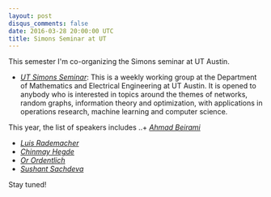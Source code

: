 ```yaml
---
layout: post
disqus_comments: false
date: 2016-03-28 20:00:00 UTC
title: Simons Seminar at UT
---
```


This semester I'm co-organizing the Simons seminar at UT Austin.

- [*UT Simons Seminar*](https://sites.google.com/site/utssspring16/): This is a weekly working group at the Department of Mathematics and Electrical 
Engineering at UT Austin. It is opened to anybody who is interested in topics around the 
themes of networks, random graphs, information theory and optimization, with applications 
in operations research, machine learning and computer science. 

This year, the list of speakers includes 
..+ [*Ahmad Beirami*](www.mit.edu/~beirami/)
* [*Luis Rademacher*](web.cse.ohio-state.edu/~lrademac/)
* [*Chinmay Hegde*](http://home.engineering.iastate.edu/~chinmay/)
* [*Or Ordentlich*](www.mit.edu/~ordent/)
* [*Sushant Sachdeva*](http://www.cs.yale.edu/homes/sachdeva/)

Stay tuned!